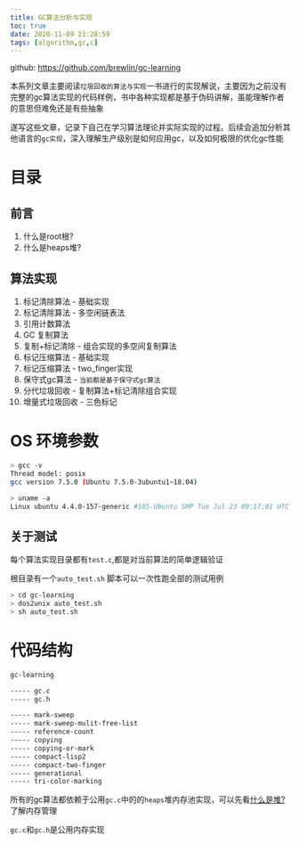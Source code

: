 ```yaml
---
title: GC算法分析与实现
toc: true
date: 2020-11-09 21:28:59
tags: [algorithm,gc,c]
---
```

github: https://github.com/brewlin/gc-learning

本系列文章主要阅读`垃圾回收的算法与实现`一书进行的实现解说，主要因为之前没有完整的gc算法实现的代码样例，书中各种实现都是基于伪码讲解，虽能理解作者的意思但难免还是有些抽象

遂写这些文章，记录下自己在学习算法理论并实际实现的过程。后续会追加分析其他语言的`gc实现`，深入理解生产级别是如何应用gc，以及如何极限的优化gc性能

# 目录

## 前言

1. 什么是root根? 
2. 什么是heaps堆?

## 算法实现
1. 标记清除算法 - 基础实现
2. 标记清除算法 - 多空闲链表法
3. 引用计数算法
4. GC  复制算法
5. 复制+标记清除 - 组合实现的多空间复制算法
6. 标记压缩算法 - 基础实现
7. 标记压缩算法 - two_finger实现
8. 保守式gc算法 - `当前都是基于保守式gc算法`
9. 分代垃圾回收 - 复制算法+标记清除组合实现
10. 增量式垃圾回收 - 三色标记


# OS 环境参数
```sh
> gcc -v
Thread model: posix
gcc version 7.5.0 (Ubuntu 7.5.0-3ubuntu1~18.04)

> uname -a
Linux ubuntu 4.4.0-157-generic #185-Ubuntu SMP Tue Jul 23 09:17:01 UTC 2019 x86_64 x86_64 x86_64 GNU/Linux
```
## 关于测试
每个算法实现目录都有`test.c`,都是对当前算法的简单逻辑验证

根目录有一个`auto_test.sh` 脚本可以一次性跑全部的测试用例
```sh
> cd gc-learning
> dos2unix auto_test.sh
> sh auto_test.sh
```

# 代码结构
```sh
gc-learning

----- gc.c
----- gc.h

----- mark-sweep 
----- mark-sweep-mulit-free-list
----- reference-count
----- copying
----- copying-or-mark
----- compact-lisp2
----- compact-two-finger
----- generational
----- tri-color-marking
```
所有的gc算法都依赖于公用`gc.c`中的的`heaps`堆内存池实现，可以先看[什么是堆?](./什么是堆?)了解内存管理

`gc.c`和`gc.h`是公用内存实现
